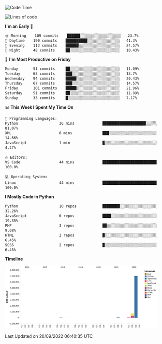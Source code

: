 <!--START_SECTION:waka-->
![Code Time](http://img.shields.io/badge/Code%20Time-1%2C823%20hrs%2025%20mins-blue)

![Lines of code](https://img.shields.io/badge/From%20Hello%20World%20I%27ve%20Written-8%20Million%20lines%20of%20code-blue)

**I'm an Early 🐤** 

```text
🌞 Morning    109 commits    ██████░░░░░░░░░░░░░░░░░░░   23.7% 
🌆 Daytime    190 commits    ██████████░░░░░░░░░░░░░░░   41.3% 
🌃 Evening    113 commits    ██████░░░░░░░░░░░░░░░░░░░   24.57% 
🌙 Night      48 commits     ██░░░░░░░░░░░░░░░░░░░░░░░   10.43%

```
📅 **I'm Most Productive on Friday** 

```text
Monday       51 commits     ██░░░░░░░░░░░░░░░░░░░░░░░   11.09% 
Tuesday      63 commits     ███░░░░░░░░░░░░░░░░░░░░░░   13.7% 
Wednesday    94 commits     █████░░░░░░░░░░░░░░░░░░░░   20.43% 
Thursday     67 commits     ███░░░░░░░░░░░░░░░░░░░░░░   14.57% 
Friday       101 commits    █████░░░░░░░░░░░░░░░░░░░░   21.96% 
Saturday     51 commits     ██░░░░░░░░░░░░░░░░░░░░░░░   11.09% 
Sunday       33 commits     █░░░░░░░░░░░░░░░░░░░░░░░░   7.17%

```


📊 **This Week I Spent My Time On** 

```text
💬 Programming Languages: 
Python                   36 mins             ████████████████████░░░░░   81.07% 
XML                      6 mins              ███░░░░░░░░░░░░░░░░░░░░░░   14.66% 
JavaScript               1 min               █░░░░░░░░░░░░░░░░░░░░░░░░   4.27%

🔥 Editors: 
VS Code                  44 mins             █████████████████████████   100.0%

💻 Operating System: 
Linux                    44 mins             █████████████████████████   100.0%

```

**I Mostly Code in Python** 

```text
Python                   10 repos            ████████░░░░░░░░░░░░░░░░░   32.26% 
JavaScript               6 repos             ████░░░░░░░░░░░░░░░░░░░░░   19.35% 
PHP                      3 repos             ██░░░░░░░░░░░░░░░░░░░░░░░   9.68% 
HTML                     2 repos             █░░░░░░░░░░░░░░░░░░░░░░░░   6.45% 
SCSS                     2 repos             █░░░░░░░░░░░░░░░░░░░░░░░░   6.45%

```


**Timeline**

![Chart not found](https://raw.githubusercontent.com/telesoho/telesoho/master/charts/bar_graph.png) 


 Last Updated on 20/09/2022 06:40:35 UTC
<!--END_SECTION:waka-->


<!--
**telesoho/telesoho** is a ✨ _special_ ✨ repository because its `README.md` (this file) appears on your GitHub profile.

Here are some ideas to get you started:

- 🔭 I’m currently working on ...
- 🌱 I’m currently learning ...
- 👯 I’m looking to collaborate on ...
- 🤔 I’m looking for help with ...
- 💬 Ask me about ...
- 📫 How to reach me: ...
- 😄 Pronouns: ...
- ⚡ Fun fact: ...
-->
